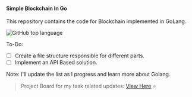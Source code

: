 #### Simple Blockchain In Go

This repository contains the code for Blockchain implemented in GoLang.

![GitHub top language](https://img.shields.io/github/languages/top/iSumitBanik/simple-Go-Blockchain?style=flat-square)


To-Do:

- [ ] Create a file structure responsible for different parts.
- [ ] Implement an API Based solution.

Note: I'll update the list as I progress and learn more about Golang.

> Project Board for my task related updates: [View Here](https://github.com/users/iSumitBanik/projects/1/views/4) ⭐